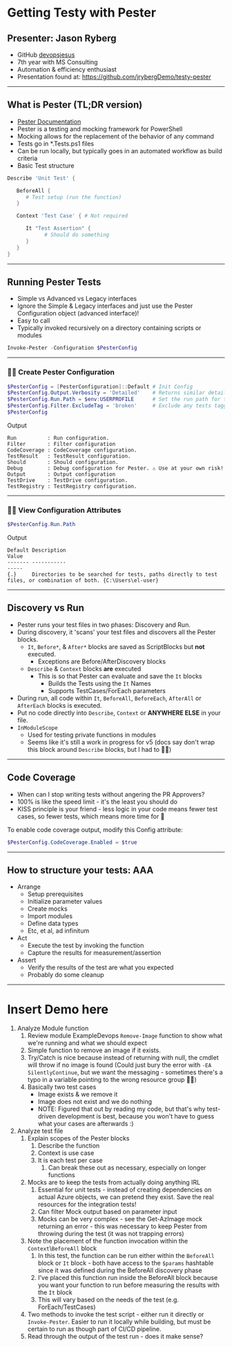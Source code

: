 # Getting Testy with Pester

## Presenter: Jason Ryberg
- GitHub [devopsjesus](https://github.com/devopsjesus)
- 7th year with MS Consulting
- Automation & efficiency enthusiast
- Presentation found at: https://github.com/jrybergDemo/testy-pester

---
## What is Pester (TL;DR version)
- [Pester Documentation](https://pester-docs.netlify.app/docs/quick-start)
- Pester is a testing and mocking framework for PowerShell
- Mocking allows for the replacement of the behavior of any command
- Tests go in *.Tests.ps1 files
- Can be run locally, but typically goes in an automated workflow as build criteria
- Basic Test structure
```PowerShell
Describe 'Unit Test' {

   BeforeAll {
      # Test setup (run the function)
   }

   Context 'Test Case' { # Not required

      It "Test Assertion" {
            # Should do something
      }
   }
}
```
---
## Running Pester Tests
- Simple vs Advanced vs Legacy interfaces
- Ignore the Simple & Legacy interfaces and just use the Pester Configuration object (advanced interface)!
- Easy to call
- Typically invoked recursively on a directory containing scripts or modules

```PowerShell
Invoke-Pester -Configuration $PesterConfig
```

---
### 🧑‍💻 Create Pester Configuration
```PowerShell
$PesterConfig = [PesterConfiguration]::Default # Init Config
$PesterConfig.Output.Verbosity = 'Detailed'    # Returns similar detailed output as v4
$PesterConfig.Run.Path = $env:USERPROFILE      # Set the run path for test discovery
$PesterConfig.Filter.ExcludeTag = 'broken'     # Exclude any tests tagged 'broken'
$PesterConfig
```
Output
```Text
Run          : Run configuration.
Filter       : Filter configuration
CodeCoverage : CodeCoverage configuration.
TestResult   : TestResult configuration.
Should       : Should configuration.
Debug        : Debug configuration for Pester. ⚠ Use at your own risk!
Output       : Output configuration
TestDrive    : TestDrive configuration.
TestRegistry : TestRegistry configuration.
```
---
### 🧑‍💻 View Configuration Attributes
```PowerShell
$PesterConfig.Run.Path
````
Output
```Text
Default Description                                                                                 Value                                                                                                                                        ------- -----------                                                                                 -----                                                                                                                                        {.}     Directories to be searched for tests, paths directly to test files, or combination of both. {C:\Users\el-user}                                                                                                                           
```
---
## Discovery vs Run
- Pester runs your test files in two phases: Discovery and Run.
- During discovery, it 'scans' your test files and discovers all the Pester blocks.
  - `It`, `Before*`, & `After*` blocks are saved as ScriptBlocks but **not** executed.
    - Exceptions are Before/AfterDiscovery blocks
  - `Describe` & `Context` blocks **are** executed
    - This is so that Pester can evaluate and save the `It` blocks
      - Builds the Tests using the `It` Names
      - Supports TestCases/ForEach parameters
- During run, all code within `It`, `BeforeAll`, `BeforeEach`, `AfterAll` or `AfterEach` blocks is executed.
- Put no code directly into `Describe`, `Context` or __ANYWHERE ELSE__ in your file.
- `InModuleScope`
   - Used for testing private functions in modules
   - Seems like it's still a work in progress for v5 (docs say don't wrap this block around `Describe` blocks, but I had to 🤷‍♂️)
---

## Code Coverage
- When can I stop writing tests without angering the PR Approvers?
- 100% is like the speed limit - it's the least you should do
- KISS principle is your friend - less logic in your code means fewer test cases, so fewer tests, which means more time for 🍺

To enable code coverage output, modify this Config attribute:
```PowerShell
$PesterConfig.CodeCoverage.Enabled = $true
```
---
## How to structure your tests: AAA
- Arrange
   - Setup prerequisites
   - Initialize parameter values
   - Create mocks
   - Import modules
   - Define data types
   - Etc, et al, ad infinitum
- Act
   - Execute the test by invoking the function
   - Capture the results for measurement/assertion
- Assert
   - Verify the results of the test are what you expected
   - Probably do some cleanup
---
# Insert Demo here
1. Analyze Module function
   1. Review module ExampleDevops `Remove-Image` function to show what we're running and what we should expect
   1. Simple function to remove an image if it exists.
   1. Try/Catch is nice because instead of returning with null, the cmdlet will throw if no image is found (Could just bury the error with `-EA SilentlyContinue`, but we want the messaging - sometimes there's a typo in a variable pointing to the wrong resource group 🤷‍♂️)
   1. Basically two test cases
      - Image exists & we remove it
      - Image does not exist and we do nothing
      - NOTE: Figured that out by reading my code, but that's why test-driven development is best, because you won't have to guess what your cases are afterwards :)
1. Analyze test file
   1. Explain scopes of the Pester blocks
      1. Describe the function
      1. Context is use case
      1. It is each test per case
         1. Can break these out as necessary, especially on longer functions
   1. Mocks are to keep the tests from actually doing anything IRL
      1. Essential for unit tests - instead of creating dependencies on actual Azure objects, we can pretend they exist. Save the real resources for the integration tests!
      1. Can filter Mock output based on parameter input
      1. Mocks can be very complex - see the Get-AzImage mock returning an error - this was necessary to keep Pester from throwing during the test (it was not trapping errors)
   1. Note the placement of the function invocation within the `Context`\\`BeforeAll` block
      1. In this test, the function can be run either within the `BeforeAll` block or `It` block - both have access to the `$params` hashtable since it was defined during the BeforeAll discovery phase
      1. I've placed this function run inside the BeforeAll block because you want your function to run before measuring the results with the `It` block
      1. This will vary based on the needs of the test (e.g. ForEach/TestCases)
   1. Two methods to invoke the test script - either run it directly or `Invoke-Pester`. Easier to run it locally while building, but must be certain to run as though part of CI/CD pipeline.
   1. Read through the output of the test run - does it make sense?
